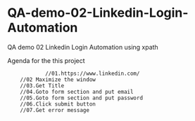 # QA-demo-02-Linkedin-Login-Automation
QA demo 02 Linkedin Login Automation using xpath 

Agenda for the this project

                //01.https://www.linkedin.com/
		//02 Maximize the window
		//03.Get Title
		//04.Goto form section and put email
		//05.Goto form section and put password
		//06.Click submit button
		//07.Get error message

